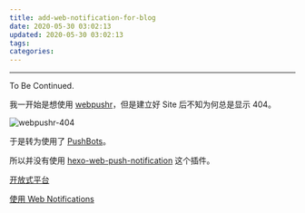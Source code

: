 ```yaml
---
title: add-web-notification-for-blog
date: 2020-05-30 03:02:13
updated: 2020-05-30 03:02:13
tags:
categories:
---
```


<!-- more -->

---

To Be Continued.

<!-- Q.E.D. -->

我一开始是想使用 [webpushr](https://www.webpushr.com/)，但是建立好 Site 后不知为何总是显示 404。

![webpushr-404](https://upyun.yunyoujun.cn/images/webpushr-404.jpg)

于是转为使用了 [PushBots](https://app.pushbots.com/)。

所以并没有使用 [hexo-web-push-notification](https://github.com/glazec/hexo-web-push-notification) 这个插件。

[开放式平台](https://developer.mozilla.org/zh-CN/docs/Web/API/Push_API)

[使用 Web Notifications](https://developer.mozilla.org/zh-CN/docs/Web/API/notification/Using_Web_Notifications)
